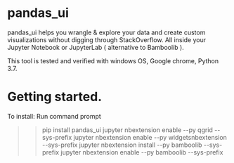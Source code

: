 # pandas_ui
pandas_ui helps you wrangle &amp; explore your data and create custom visualizations without digging through StackOverflow. All inside your Jupyter Notebook or JupyterLab ( alternative to Bamboolib ).

This tool is tested and verified with windows OS, Google chrome, Python 3.7.

# Getting started.

To install: 
Run command prompt
>>pip install pandas_ui
>>jupyter nbextension enable --py qgrid --sys-prefix
>>jupyter nbextension enable --py widgetsnbextension --sys-prefix
>>jupyter nbextension install --py bamboolib --sys-prefix
>>jupyter nbextension enable --py bamboolib --sys-prefix
